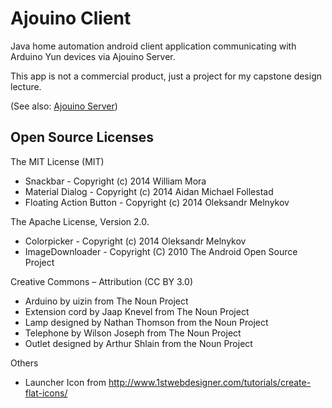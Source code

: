 Ajouino Client
==============

Java home automation android client application communicating with Arduino Yun devices via Ajouino Server.

This app is not a commercial product, just a project for my capstone design lecture.

(See also: <a href="https://github.com/rokoroku/ajouino/">Ajouino Server</a>)

Open Source Licenses
--------------------

The MIT License (MIT)

 * Snackbar - Copyright (c) 2014 William Mora
 * Material Dialog - Copyright (c) 2014 Aidan Michael Follestad
 * Floating Action Button - Copyright (c) 2014 Oleksandr Melnykov

The Apache License, Version 2.0.

 * Colorpicker - Copyright (c) 2014 Oleksandr Melnykov
 * ImageDownloader - Copyright (C) 2010 The Android Open Source Project

Creative Commons – Attribution (CC BY 3.0)

 * Arduino by uizin from The Noun Project
 * Extension cord by Jaap Knevel from The Noun Project
 * Lamp designed by Nathan Thomson from the Noun Project
 * Telephone by Wilson Joseph from The Noun Project
 * Outlet designed by Arthur Shlain from the Noun Project

Others

 * Launcher Icon from http://www.1stwebdesigner.com/tutorials/create-flat-icons/
